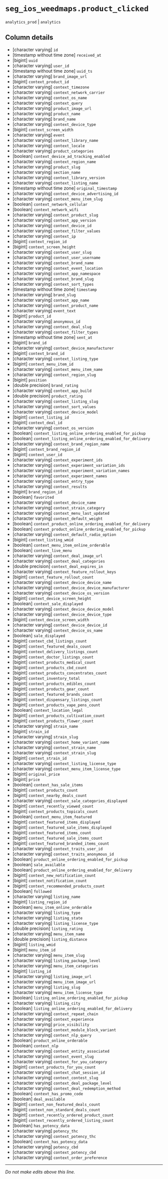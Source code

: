 # `seg_ios_weedmaps.product_clicked`
`analytics_prod` | `analytics`

## Column details
* [character varying] `id`
* [timestamp without time zone] `received_at`
* [bigint]    `uuid`
* [character varying] `user_id`
* [timestamp without time zone] `uuid_ts`
* [character varying] `brand_image_url`
* [bigint]    `context_product_id`
* [character varying] `context_timezone`
* [character varying] `context_network_carrier`
* [character varying] `context_os_name`
* [character varying] `context_query`
* [character varying] `product_image_url`
* [character varying] `product_name`
* [character varying] `brand_name`
* [character varying] `context_device_type`
* [bigint]    `context_screen_width`
* [character varying] `event`
* [character varying] `context_library_name`
* [character varying] `context_locale`
* [character varying] `product_categories`
* [boolean]   `context_device_ad_tracking_enabled`
* [character varying] `context_region_name`
* [character varying] `product_slug`
* [character varying] `section_name`
* [character varying] `context_library_version`
* [character varying] `context_listing_name`
* [timestamp without time zone] `original_timestamp`
* [character varying] `context_device_advertising_id`
* [character varying] `context_menu_item_slug`
* [boolean]   `context_network_cellular`
* [boolean]   `context_network_wifi`
* [character varying] `context_product_slug`
* [character varying] `context_app_version`
* [character varying] `context_device_id`
* [character varying] `context_filter_values`
* [character varying] `context_ip`
* [bigint]    `context_region_id`
* [bigint]    `context_screen_height`
* [character varying] `context_user_slug`
* [character varying] `context_user_username`
* [character varying] `context_brand_name`
* [character varying] `context_event_location`
* [character varying] `context_app_namespace`
* [character varying] `context_brand_slug`
* [character varying] `context_sort_types`
* [timestamp without time zone] `timestamp`
* [character varying] `brand_slug`
* [character varying] `context_app_name`
* [character varying] `context_product_name`
* [character varying] `event_text`
* [bigint]    `product_id`
* [character varying] `anonymous_id`
* [character varying] `context_deal_slug`
* [character varying] `context_filter_types`
* [timestamp without time zone] `sent_at`
* [bigint]    `brand_id`
* [character varying] `context_device_manufacturer`
* [bigint]    `context_brand_id`
* [character varying] `context_listing_type`
* [bigint]    `context_menu_item_id`
* [character varying] `context_menu_item_name`
* [character varying] `context_region_slug`
* [bigint]    `position`
* [double precision] `brand_rating`
* [character varying] `context_app_build`
* [double precision] `product_rating`
* [character varying] `context_listing_slug`
* [character varying] `context_sort_values`
* [character varying] `context_device_model`
* [bigint]    `context_listing_id`
* [bigint]    `context_deal_id`
* [character varying] `context_os_version`
* [boolean]   `context_listing_online_ordering_enabled_for_pickup`
* [boolean]   `context_listing_online_ordering_enabled_for_delivery`
* [character varying] `context_brand_region_name`
* [bigint]    `context_brand_region_id`
* [bigint]    `context_user_id`
* [character varying] `context_experiment_ids`
* [character varying] `context_experiment_variation_ids`
* [character varying] `context_experiment_variation_names`
* [character varying] `context_experiment_names`
* [character varying] `context_entry_type`
* [character varying] `context_results`
* [bigint]    `brand_region_id`
* [boolean]   `favorited`
* [character varying] `context_device_name`
* [character varying] `context_strain_category`
* [character varying] `context_menu_last_updated`
* [character varying] `context_default_weight`
* [boolean]   `context_product_online_ordering_enabled_for_delivery`
* [boolean]   `context_product_online_ordering_enabled_for_pickup`
* [character varying] `context_default_radio_option`
* [bigint]    `context_listing_wmid`
* [boolean]   `context_menu_item_online_orderable`
* [boolean]   `context_live_menu`
* [character varying] `context_deal_image_url`
* [character varying] `context_deal_categories`
* [double precision] `context_deal_expires_in`
* [character varying] `context_feature_rollout_keys`
* [bigint]    `context_feature_rollout_count`
* [character varying] `context_device_device_name`
* [character varying] `context_device_device_manufacturer`
* [character varying] `context_device_os_version`
* [bigint]    `context_device_screen_height`
* [boolean]   `context_sale_displayed`
* [character varying] `context_device_device_model`
* [character varying] `context_device_device_type`
* [bigint]    `context_device_screen_width`
* [character varying] `context_device_device_id`
* [character varying] `context_device_os_name`
* [boolean]   `sale_displayed`
* [bigint]    `context_cbd_listings_count`
* [bigint]    `context_featured_deals_count`
* [bigint]    `context_delivery_listings_count`
* [bigint]    `context_doctor_listings_count`
* [bigint]    `context_products_medical_count`
* [bigint]    `context_products_cbd_count`
* [bigint]    `context_products_concentrates_count`
* [bigint]    `context_inventory_total`
* [bigint]    `context_products_edibles_count`
* [bigint]    `context_products_gear_count`
* [bigint]    `context_featured_brands_count`
* [bigint]    `context_dispensary_listings_count`
* [bigint]    `context_products_vape_pens_count`
* [boolean]   `context_location_legal`
* [bigint]    `context_products_cultivation_count`
* [bigint]    `context_products_flower_count`
* [character varying] `strain_name`
* [bigint]    `strain_id`
* [character varying] `strain_slug`
* [character varying] `context_home_variant_name`
* [character varying] `context_strain_name`
* [character varying] `context_strain_slug`
* [bigint]    `context_strain_id`
* [character varying] `context_listing_license_type`
* [character varying] `context_menu_item_license_type`
* [bigint]    `original_price`
* [bigint]    `price`
* [boolean]   `context_has_sale_items`
* [bigint]    `context_products_count`
* [bigint]    `context_nearby_deals_count`
* [character varying] `context_sale_categories_displayed`
* [bigint]    `context_recently_viewed_count`
* [bigint]    `context_products_topicals_count`
* [boolean]   `context_menu_item_featured`
* [bigint]    `context_featured_items_displayed`
* [bigint]    `context_featured_sale_items_displayed`
* [bigint]    `context_featured_items_count`
* [bigint]    `context_featured_sale_items_count`
* [bigint]    `context_featured_branded_items_count`
* [character varying] `context_traits_user_id`
* [character varying] `context_traits_anonymous_id`
* [boolean]   `product_online_ordering_enabled_for_pickup`
* [boolean]   `sale_available`
* [boolean]   `product_online_ordering_enabled_for_delivery`
* [bigint]    `context_new_notification_count`
* [bigint]    `context_notification_count`
* [bigint]    `context_recommended_products_count`
* [boolean]   `followed`
* [character varying] `listing_name`
* [bigint]    `listing_region_id`
* [boolean]   `menu_item_online_orderable`
* [character varying] `listing_type`
* [character varying] `listing_state`
* [character varying] `listing_license_type`
* [double precision] `listing_rating`
* [character varying] `menu_item_name`
* [double precision] `listing_distance`
* [bigint]    `listing_wmid`
* [bigint]    `menu_item_id`
* [character varying] `menu_item_slug`
* [character varying] `listing_package_level`
* [character varying] `menu_item_categories`
* [bigint]    `listing_id`
* [character varying] `listing_image_url`
* [character varying] `menu_item_image_url`
* [character varying] `listing_slug`
* [character varying] `menu_item_license_type`
* [boolean]   `listing_online_ordering_enabled_for_pickup`
* [character varying] `listing_city`
* [boolean]   `listing_online_ordering_enabled_for_delivery`
* [character varying] `context_repeat_chain`
* [character varying] `context_experience`
* [character varying] `price_visibility`
* [character varying] `context_module_block_variant`
* [character varying] `context_nlp_query`
* [boolean]   `product_online_orderable`
* [boolean]   `context_nlp`
* [character varying] `context_entity_associated`
* [character varying] `context_event_slug`
* [character varying] `context_for_you_category`
* [bigint]    `context_products_for_you_count`
* [character varying] `context_chat_session_id`
* [character varying] `context_contest_slug`
* [character varying] `context_deal_package_level`
* [character varying] `context_deal_redemption_method`
* [boolean]   `context_has_promo_code`
* [boolean]   `deal_available`
* [bigint]    `context_non_featured_deals_count`
* [bigint]    `context_non_standard_deals_count`
* [bigint]    `context_recently_ordered_product_count`
* [bigint]    `context_recently_ordered_listing_count`
* [boolean]   `has_potency_data`
* [character varying] `potency_thc`
* [character varying] `context_potency_thc`
* [boolean]   `context_has_potency_data`
* [character varying] `potency_cbd`
* [character varying] `context_potency_cbd`
* [character varying] `context_order_preference`

-------------------------------------------------------------------------------
*Do not make edits above this line.*
